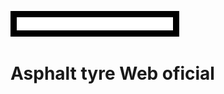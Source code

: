 <p align="lefth">
  <a href="https://metaplex.com">
    <img alt="Asphalt Tyre" src="img/logotipo.png" style="background: black; padding: 10px" width="250" />
  </a>
</p>


# <a hreff="https://asphalttyre.com">Asphalt tyre Web oficial<a/>

